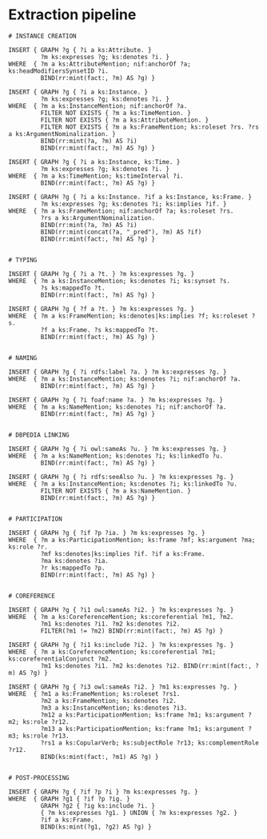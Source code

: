 Extraction pipeline
===



    # INSTANCE CREATION

    INSERT { GRAPH ?g { ?i a ks:Attribute. }
             ?m ks:expresses ?g; ks:denotes ?i. }
    WHERE  { ?m a ks:AttributeMention; nif:anchorOf ?a; ks:headModifiersSynsetID ?i.
             BIND(rr:mint(fact:, ?m) AS ?g) }

    INSERT { GRAPH ?g { ?i a ks:Instance. }
             ?m ks:expresses ?g; ks:denotes ?i. }
    WHERE  { ?m a ks:InstanceMention; nif:anchorOf ?a.
             FILTER NOT EXISTS { ?m a ks:TimeMention. }
             FILTER NOT EXISTS { ?m a ks:AttributeMention. }
             FILTER NOT EXISTS { ?m a ks:FrameMention; ks:roleset ?rs. ?rs a ks:ArgumentNominalization. }
             BIND(rr:mint(?a, ?m) AS ?i)
             BIND(rr:mint(fact:, ?m) AS ?g) }

    INSERT { GRAPH ?g { ?i a ks:Instance, ks:Time. }
             ?m ks:expresses ?g; ks:denotes ?i. }
    WHERE  { ?m a ks:TimeMention; ks:timeInterval ?i.
             BIND(rr:mint(fact:, ?m) AS ?g) }

    INSERT { GRAPH ?g { ?i a ks:Instance. ?if a ks:Instance, ks:Frame. }
             ?m ks:expresses ?g; ks:denotes ?i; ks:implies ?if. }
    WHERE  { ?m a ks:FrameMention; nif:anchorOf ?a; ks:roleset ?rs.
             ?rs a ks:ArgumentNominalization.
             BIND(rr:mint(?a, ?m) AS ?i)
             BIND(rr:mint(concat(?a, "_pred"), ?m) AS ?if)
             BIND(rr:mint(fact:, ?m) AS ?g) }


    # TYPING

    INSERT { GRAPH ?g { ?i a ?t. } ?m ks:expresses ?g. }
    WHERE  { ?m a ks:InstanceMention; ks:denotes ?i; ks:synset ?s.
             ?s ks:mappedTo ?t.
             BIND(rr:mint(fact:, ?m) AS ?g) }

    INSERT { GRAPH ?g { ?f a ?t. } ?m ks:expresses ?g. }
    WHERE  { ?m a ks:FrameMention; ks:denotes|ks:implies ?f; ks:roleset ?s.
             ?f a ks:Frame. ?s ks:mappedTo ?t.
             BIND(rr:mint(fact:, ?m) AS ?g) }


    # NAMING

    INSERT { GRAPH ?g { ?i rdfs:label ?a. } ?m ks:expresses ?g. }
    WHERE  { ?m a ks:InstanceMention; ks:denotes ?i; nif:anchorOf ?a.
             BIND(rr:mint(fact:, ?m) AS ?g) }

    INSERT { GRAPH ?g { ?i foaf:name ?a. } ?m ks:expresses ?g. }
    WHERE  { ?m a ks:NameMention; ks:denotes ?i; nif:anchorOf ?a.
             BIND(rr:mint(fact:, ?m) AS ?g) }


    # DBPEDIA LINKING

    INSERT { GRAPH ?g { ?i owl:sameAs ?u. } ?m ks:expresses ?g. }
    WHERE  { ?m a ks:NameMention; ks:denotes ?i; ks:linkedTo ?u.
             BIND(rr:mint(fact:, ?m) AS ?g) }

    INSERT { GRAPH ?g { ?i rdfs:seeAlso ?u. } ?m ks:expresses ?g. }
    WHERE  { ?m a ks:InstanceMention; ks:denotes ?i; ks:linkedTo ?u.
             FILTER NOT EXISTS { ?m a ks:NameMention. }
             BIND(rr:mint(fact:, ?m) AS ?g) }


    # PARTICIPATION

    INSERT { GRAPH ?g { ?if ?p ?ia. } ?m ks:expresses ?g. }
    WHERE  { ?m a ks:ParticipationMention; ks:frame ?mf; ks:argument ?ma; ks:role ?r.
             ?mf ks:denotes|ks:implies ?if. ?if a ks:Frame.
             ?ma ks:denotes ?ia.
             ?r ks:mappedTo ?p.
             BIND(rr:mint(fact:, ?m) AS ?g) }


    # COREFERENCE

    INSERT { GRAPH ?g { ?i1 owl:sameAs ?i2. } ?m ks:expresses ?g. }
    WHERE  { ?m a ks:CoreferenceMention; ks:coreferential ?m1, ?m2.
             ?m1 ks:denotes ?i1. ?m2 ks:denotes ?i2.
             FILTER(?m1 != ?m2) BIND(rr:mint(fact:, ?m) AS ?g) }

    INSERT { GRAPH ?g { ?i1 ks:include ?i2. } ?m ks:expresses ?g. }
    WHERE  { ?m a ks:CoreferenceMention; ks:coreferential ?m1; ks:coreferentialConjunct ?m2.
             ?m1 ks:denotes ?i1. ?m2 ks:denotes ?i2. BIND(rr:mint(fact:, ?m) AS ?g) }

    INSERT { GRAPH ?g { ?i3 owl:sameAs ?i2. } ?m1 ks:expresses ?g. }
    WHERE  { ?m1 a ks:FrameMention; ks:roleset ?rs1.
             ?m2 a ks:FrameMention; ks:denotes ?i2.
             ?m3 a ks:InstanceMention; ks:denotes ?i3.
             ?m12 a ks:ParticipationMention; ks:frame ?m1; ks:argument ?m2; ks:role ?r12.
             ?m13 a ks:ParticipationMention; ks:frame ?m1; ks:argument ?m3; ks:role ?r13.
             ?rs1 a ks:CopularVerb; ks:subjectRole ?r13; ks:complementRole ?r12.
             BIND(ks:mint(fact:, ?m1) AS ?g) }


    # POST-PROCESSING

    INSERT { GRAPH ?g { ?if ?p ?i } ?m ks:expresses ?g. }
    WHERE  { GRAPH ?g1 { ?if ?p ?ig. }
             GRAPH ?g2 { ?ig ks:include ?i. }
             { ?m ks:expresses ?g1. } UNION { ?m ks:expresses ?g2. }
             ?if a ks:Frame.
             BIND(ks:mint(?g1, ?g2) AS ?g) }
